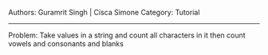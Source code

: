 Authors: Guramrit Singh | Cisca Simone
Category: Tutorial

-------------------

Problem: Take values in a string and count all characters in it then count vowels and consonants and blanks